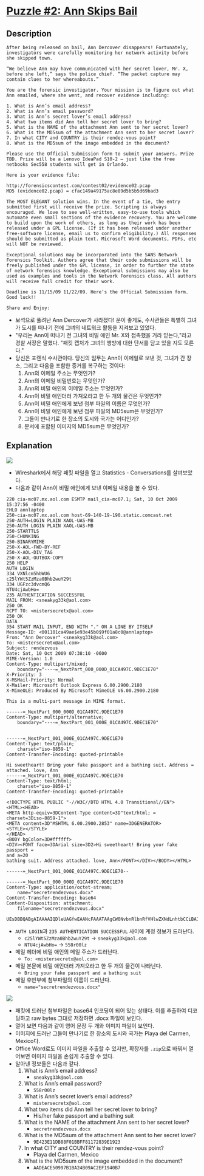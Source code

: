 # [Puzzle #2: Ann Skips Bail](http://forensicscontest.com/2009/10/10/puzzle-2-ann-skips-bail)

## Description
```
After being released on bail, Ann Dercover disappears! Fortunately, investigators were carefully monitoring her network activity before she skipped town.

“We believe Ann may have communicated with her secret lover, Mr. X, before she left,” says the police chief. “The packet capture may contain clues to her whereabouts.”

You are the forensic investigator. Your mission is to figure out what Ann emailed, where she went, and recover evidence including:

1. What is Ann’s email address?
2. What is Ann’s email password?
3. What is Ann’s secret lover’s email address?
4. What two items did Ann tell her secret lover to bring?
5. What is the NAME of the attachment Ann sent to her secret lover?
6. What is the MD5sum of the attachment Ann sent to her secret lover?
7. In what CITY and COUNTRY is their rendez-vous point?
8. What is the MD5sum of the image embedded in the document?

Please use the Official Submission form to submit your answers. Prize TBD. Prize will be a Lenovo IdeaPad S10-2 – just like the free netbooks Sec558 students will get in Orlando.

Here is your evidence file:

http://forensicscontest.com/contest02/evidence02.pcap
MD5 (evidence02.pcap) = cfac149a49175ac8e89d5b5b5d69bad3

The MOST ELEGANT solution wins. In the event of a tie, the entry submitted first will receive the prize. Scripting is always encouraged. We love to see well-written, easy-to-use tools which automate even small sections of the evidence recovery. You are welcome to build upon the work of others, as long as their work has been released under a GPL license. (If it has been released under another free-software license, email us to confirm eligibility.) All responses should be submitted as plain text. Microsoft Word documents, PDFs, etc will NOT be reviewed.

Exceptional solutions may be incorporated into the SANS Network Forensics Toolkit. Authors agree that their code submissions will be freely published under the GPL license, in order to further the state of network forensics knowledge. Exceptional submissions may also be used as examples and tools in the Network Forensics class. All authors will receive full credit for their work.

Deadline is 11/15/09 11/22/09. Here’s the Official Submission form. Good luck!!

Share and Enjoy:
```
* 보석으로 풀려난 Ann Dercover가 사라졌다! 운이 좋게도, 수사관들은 특별히 그녀가 도시를 떠나기 전에 그녀의 네트워크 활동을 지켜보고 있었다. 
* "우리는 Ann이 떠나기 전 그녀의 비밀 애인 Mr. X와 접촉했을 거라 믿는다,"라고 경찰 서장은 말했다. "패킷 캡처가 그녀의 행방에 대한 단서를 담고 있을 지도 모른다."
* 당신은 포렌식 수사관이다. 당신의 임무는 Ann이 이메일로 보낸 것, 그녀가 간 장소, 그리고 다음을 포함한 증거를 복구하는 것이다:
	1. Ann의 이메일 주소는 무엇인가?
	2. Ann의 이메일 비밀번호는 무엇인가?
	3. Ann의 비밀 애인의 이메일 주소는 무엇인가?
	4. Ann이 비밀 애인더러 가져오라고 한 두 개의 물건은 무엇인가?
	5. Ann이 비밀 애인에게 보낸 첨부 파일의 이름은 무엇인가?
	6. Ann이 비밀 애인에게 보낸 첨부 파일의 MD5sum은 무엇인가?
	7. 그들이 만나기로 한 장소의 도시와 국가는 어디인가?
	8. 문서에 포함된 이미지의 MD5sum은 무엇인가?

## Explanation
![](./1.PNG?raw=true)
* Wireshark에서 해당 패킷 파일을 열고 Statistics - Conversations를 살펴보았다.
* 다음과 같이 Ann이 비밀 애인에게 보낸 이메일 내용을 볼 수 있다.

```
220 cia-mc07.mx.aol.com ESMTP mail_cia-mc07.1; Sat, 10 Oct 2009 15:37:56 -0400
EHLO annlaptop
250-cia-mc07.mx.aol.com host-69-140-19-190.static.comcast.net
250-AUTH=LOGIN PLAIN XAOL-UAS-MB 
250-AUTH LOGIN PLAIN XAOL-UAS-MB 
250-STARTTLS
250-CHUNKING
250-BINARYMIME
250-X-AOL-FWD-BY-REF
250-X-AOL-DIV_TAG
250-X-AOL-OUTBOX-COPY
250 HELP
AUTH LOGIN
334 VXNlcm5hbWU6
c25lYWt5ZzMza0Bhb2wuY29t
334 UGFzc3dvcmQ6
NTU4cjAwbHo=
235 AUTHENTICATION SUCCESSFUL
MAIL FROM: <sneakyg33k@aol.com>
250 OK
RCPT TO: <mistersecretx@aol.com>
250 OK
DATA
354 START MAIL INPUT, END WITH "." ON A LINE BY ITSELF
Message-ID: <001101ca49ae$e93e45b0$9f01a8c0@annlaptop>
From: "Ann Dercover" <sneakyg33k@aol.com>
To: <mistersecretx@aol.com>
Subject: rendezvous
Date: Sat, 10 Oct 2009 07:38:10 -0600
MIME-Version: 1.0
Content-Type: multipart/mixed;
	boundary="----=_NextPart_000_000D_01CA497C.9DEC1E70"
X-Priority: 3
X-MSMail-Priority: Normal
X-Mailer: Microsoft Outlook Express 6.00.2900.2180
X-MimeOLE: Produced By Microsoft MimeOLE V6.00.2900.2180

This is a multi-part message in MIME format.

------=_NextPart_000_000D_01CA497C.9DEC1E70
Content-Type: multipart/alternative;
	boundary="----=_NextPart_001_000E_01CA497C.9DEC1E70"


------=_NextPart_001_000E_01CA497C.9DEC1E70
Content-Type: text/plain;
	charset="iso-8859-1"
Content-Transfer-Encoding: quoted-printable

Hi sweetheart! Bring your fake passport and a bathing suit. Address =
attached. love, Ann
------=_NextPart_001_000E_01CA497C.9DEC1E70
Content-Type: text/html;
	charset="iso-8859-1"
Content-Transfer-Encoding: quoted-printable

<!DOCTYPE HTML PUBLIC "-//W3C//DTD HTML 4.0 Transitional//EN">
<HTML><HEAD>
<META http-equiv=3DContent-Type content=3D"text/html; =
charset=3Diso-8859-1">
<META content=3D"MSHTML 6.00.2900.2853" name=3DGENERATOR>
<STYLE></STYLE>
</HEAD>
<BODY bgColor=3D#ffffff>
<DIV><FONT face=3DArial size=3D2>Hi sweetheart! Bring your fake passport =
and a=20
bathing suit. Address attached. love, Ann</FONT></DIV></BODY></HTML>

------=_NextPart_001_000E_01CA497C.9DEC1E70--

------=_NextPart_000_000D_01CA497C.9DEC1E70
Content-Type: application/octet-stream;
	name="secretrendezvous.docx"
Content-Transfer-Encoding: base64
Content-Disposition: attachment;
	filename="secretrendezvous.docx"

UEsDBBQABgAIAAAAIQDleUAGfwEAANcFAAATAAgCW0NvbnRlbnRfVHlwZXNdLnhtbCCiBAIooAAC
```
* `AUTH LOGIN`과 `235 AUTHENTICATION SUCCESSFUL` 사이에 계정 정보가 드러난다.
	- `c25lYWt5ZzMza0Bhb2wuY29t` -> `sneakyg33k@aol.com`
	- `NTU4cjAwbHo=` -> `558r00lz`
* 메일 헤더에 비밀 애인의 메일 주소가 드러난다.
	- `To: <mistersecretx@aol.com>`
* 메일 본문에 비밀 애인더러 가져오라고 한 두 개의 물건이 나타난다.
	- `Bring your fake passport and a bathing suit`
* 메일 후반부에 첨부파일의 이름이 드러난다.
	- `name="secretrendezvous.docx"`

![](./2.PNG?raw=true)
* 패킷에 드러난 첨부파일은 base64 인코딩이 되어 있는 상태다. 이를 추출하여 디코딩하고 raw bytes 그대로 저장하면 .docx 파일이 보인다.
* 열어 보면 다음과 같이 영어 문장 두 개와 이미지 파일이 보인다.
* 이미지에 드러난 그들이 만나기로 한 장소의 도시와 국가는 Playa del Carmen, Mexico다.
* Office Word로도 이미지 파일을 추출할 수 있지만, 확장자를 `.zip`으로 바꿔서 열어보면 이미지 파일을 손쉽게 추출할 수 있다.
* 알아낸 정보들은 다음과 같다.
	1. What is Ann’s email address?
		- `sneakyg33k@aol.com`
	2. What is Ann’s email password?
		- `558r00lz`
	3. What is Ann’s secret lover’s email address?
		- `mistersecretx@aol.com`
	4. What two items did Ann tell her secret lover to bring?
		- His/her fake passport and a bathing suit
	5. What is the NAME of the attachment Ann sent to her secret lover?
		- `secretrendezvous.docx`
	6. What is the MD5sum of the attachment Ann sent to her secret lover?
		- `9E423E11DB88F01BBFF81172839E1923`
	7. In what CITY and COUNTRY is their rendez-vous point?
		- Playa del Carmen, Mexico
	8. What is the MD5sum of the image embedded in the document?
		- `AADEACE50997B1BA24B09AC2EF1940B7`